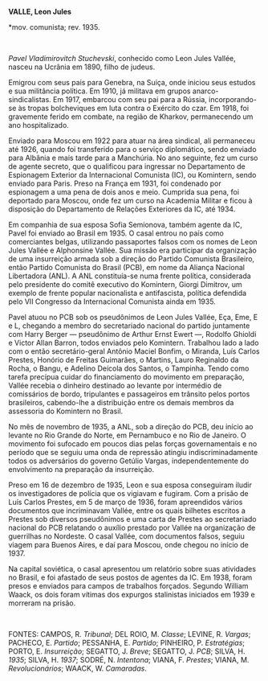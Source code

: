 **VALLE, Leon Jules**

\*mov. comunista; rev. 1935.

 

*Pavel Vladimirovitch Stuchevski*, conhecido como Leon Jules Vallée,
nasceu na Ucrânia em 1890, filho de judeus.

Emigrou com seus pais para Genebra, na Suíça, onde iniciou seus estudos
e sua militância política. Em 1910, já militava em grupos
anarco-sindicalistas. Em 1917, embarcou com seu pai para a Rússia,
incorporando-se às tropas bolcheviques em luta contra o Exército do
czar. Em 1918, foi gravemente ferido em combate, na região de Kharkov,
permanecendo um ano hospitalizado.

Enviado para Moscou em 1922 para atuar na área sindical, ali permaneceu
até 1926, quando foi transferido para o serviço diplomático, sendo
enviado para Albânia e mais tarde para a Manchúria. No ano seguinte, fez
um curso de agente secreto, que o qualificou para ingressar no
Departamento de Espionagem Exterior da Internacional Comunista (IC), ou
Komintern, sendo enviado para Paris. Preso na França em 1931, foi
condenado por espionagem a uma pena de dois anos e meio. Cumprida sua
pena, foi deportado para Moscou, onde fez um curso na Academia Militar e
ficou à disposição do Departamento de Relações Exteriores da IC, até
1934.

Em companhia de sua esposa Sofia Semionova, também agente da IC, Pavel
foi enviado ao Brasil em 1935. O casal entrou no país como comerciantes
belgas, utilizando passaportes falsos com os nomes de Leon Jules Vallée
e Alphonsine Vallée. Sua missão era participar da organização de uma
insurreição armada sob a direção do Partido Comunista Brasileiro, então
Partido Comunista do Brasil (PCB), em nome da Aliança Nacional
Libertadora (ANL). A ANL constituía-se numa frente política, considerada
pelo presidente do comitê executivo do Komintern, Giorgi Dimitrov, um
exemplo de frente popular nacionalista e antifascista, política
defendida pelo VII Congresso da Internacional Comunista ainda em 1935.

Pavel atuou no PCB sob os pseudônimos de Leon Jules Vallée, Eça, Eme, E
e L, chegando a membro do secretariado nacional do partido juntamente
com Harry Berger — pseudônimo de Arthur Ernst Ewert —, Rodolfo Ghioldi e
Victor Allan Barron, todos enviados pelo Komintern. Trabalhou lado a
lado com o então secretário-geral Antônio Maciel Bonfim, o Miranda, Luís
Carlos Prestes, Honório de Freitas Guimarães, o Martins, Lauro Reginaldo
da Rocha, o Bangu, e Adelino Deícola dos Santos, o Tampinha. Tendo como
tarefa precípua cuidar do financiamento do movimento em preparação,
Vallée recebia o dinheiro destinado ao levante por intermédio de
comissários de bordo, tripulantes e passageiros em trânsito pelos portos
brasileiros, cabendo-lhe a distribuição entre os demais membros da
assessoria do Komintern no Brasil.

No mês de novembro de 1935, a ANL, sob a direção do PCB, deu início ao
levante no Rio Grande do Norte, em Pernambuco e no Rio de Janeiro. O
movimento foi sufocado em poucos dias pelas forças governamentais e no
período que se seguiu uma onda de repressão atingiu indiscriminadamente
todos os adversários do governo Getúlio Vargas, independentemente do
envolvimento na preparação da insurreição.

Preso em 16 de dezembro de 1935, Leon e sua esposa conseguiram iludir os
investigadores de polícia que os vigiavam e fugiram. Com a prisão de
Luís Carlos Prestes, em 5 de março de 1936, foram apreendidos vários
documentos que incriminavam Vallée, entre os quais bilhetes escritos a
Prestes sob diversos pseudônimos e uma carta de Prestes ao secretariado
nacional do PCB relatando o auxílio prestado por Vallée na organização
de guerrilhas no Nordeste. O casal Vallée, com documentos falsos, seguiu
viagem para Buenos Aires, e daí para Moscou, onde chegou no início de
1937.

Na capital soviética, o casal apresentou um relatório sobre suas
atividades no Brasil, e foi afastado de seus postos de agentes da IC. Em
1938, foram presos e enviados para campos de trabalhos forçados. Segundo
William Waack, os dois foram vítimas dos expurgos stalinistas iniciados
em 1939 e morreram na prisão.

 

FONTES: CAMPOS, R. *Tribunal*; DEL ROIO, M. *Classe*; LEVINE, R.
*Vargas*; PACHECO, E. *Partido*; PESSANHA, E. *Partido*; PINHEIRO, P.
*Estratégias*; PORTO, E. *Insurreição*; SEGATTO, J. *Breve*; SEGATTO, J.
*PCB*; SILVA, H. *1935*; SILVA, H. *1937*; SODRÉ, N. *Intentona*; VIANA,
F. *Prestes*; VIANA, M. *Revolucionários*; WAACK, W. *Camaradas*.

 
